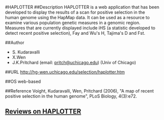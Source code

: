 #HAPLOTTER
##Description
HAPLOTTER is a web application that has been developed to display the results of a scan for positive selection in the human genome using the HapMap data. It can be used as a resource to examine various population genetic measures in a genomic region. Measures that are currently displayed include iHS (a statistic developed to detect recent positive selection), Fay and Wu's H, Tajima's D and Fst.

##Author
* S. Kudaravalli
* X.Wen
* J.K.Pritchard (email: pritch@uchicago.edu) (Univ of Chicago)

##URL
http://hg-wen.uchicago.edu/selection/haplotter.htm

##OS
web-based

##Reference
Voight, Kudaravalli, Wen, Pritchard (2006), "A map of recent positive selection in the human genome", PLoS Biology, 4(3):e72.


## [Reviews on HAPLOTTER](https://github.com/gaow/genetic-analysis-software/issues/215)